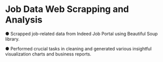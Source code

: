 # Job Data Web Scrapping and Analysis

●	Scrapped job-related data from Indeed Job Portal using Beautiful Soup library.

●	Performed crucial tasks in cleaning and generated various insightful visualization charts and business reports.
